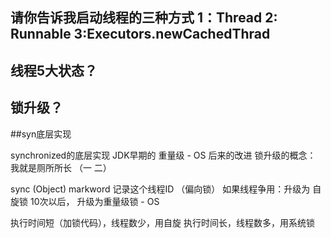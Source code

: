 ## 请你告诉我启动线程的三种方式 1：Thread 2: Runnable 3:Executors.newCachedThrad

## 线程5大状态？

## 锁升级？

##syn底层实现

synchronized的底层实现
JDK早期的 重量级 - OS
后来的改进
锁升级的概念：
    我就是厕所所长 （一 二）

sync (Object)
markword 记录这个线程ID （偏向锁）
如果线程争用：升级为 自旋锁
10次以后，
升级为重量级锁 - OS

执行时间短（加锁代码），线程数少，用自旋
执行时间长，线程数多，用系统锁